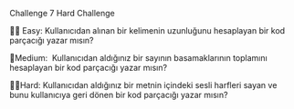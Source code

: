 Challenge 7 Hard Challenge 

🙌🏼 Easy: Kullanıcıdan alınan bir kelimenin uzunluğunu hesaplayan bir kod parçacığı yazar mısın?

🌟Medium:  Kullanıcıdan aldığınız bir sayının basamaklarının toplamını hesaplayan bir kod parçacığı yazar mısın?

💪🏻Hard: Kullanıcıdan aldığınız bir metnin içindeki sesli harfleri sayan ve bunu kullanıcıya geri dönen bir kod parçacığı yazar mısın?